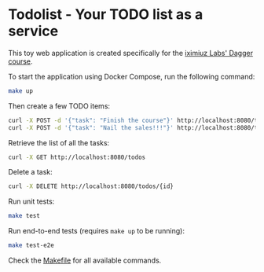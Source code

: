 # Todolist - Your TODO list as a service

This toy web application is created specifically for the [iximiuz Labs' Dagger course](https://labs.iximiuz.com/courses/dagger).

To start the application using Docker Compose, run the following command:

```sh
make up
```

Then create a few TODO items:

```sh
curl -X POST -d '{"task": "Finish the course"}' http://localhost:8080/todos
curl -X POST -d '{"task": "Nail the sales!!!"}' http://localhost:8080/todos
```

Retrieve the list of all the tasks:

```sh
curl -X GET http://localhost:8080/todos
```

Delete a task:

```sh
curl -X DELETE http://localhost:8080/todos/{id}
```

Run unit tests:

```sh
make test
```

Run end-to-end tests (requires `make up` to be running):

```sh
make test-e2e
```

Check the [Makefile](Makefile) for all available commands.